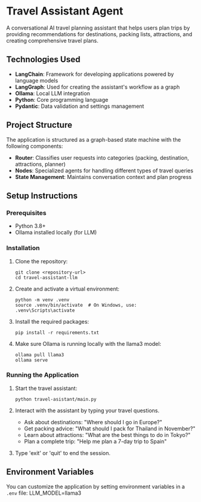 # Travel Assistant Agent

A conversational AI travel planning assistant that helps users plan trips by providing recommendations for destinations, packing lists, attractions, and creating comprehensive travel plans.

## Technologies Used

- **LangChain**: Framework for developing applications powered by language models
- **LangGraph**: Used for creating the assistant's workflow as a graph
- **Ollama**: Local LLM integration
- **Python**: Core programming language
- **Pydantic**: Data validation and settings management

## Project Structure

The application is structured as a graph-based state machine with the following components:

- **Router**: Classifies user requests into categories (packing, destination, attractions, planner)
- **Nodes**: Specialized agents for handling different types of travel queries
- **State Management**: Maintains conversation context and plan progress

## Setup Instructions

### Prerequisites

- Python 3.8+
- Ollama installed locally (for LLM)

### Installation

1. Clone the repository:
   ```
   git clone <repository-url>
   cd travel-assistant-llm
   ```

2. Create and activate a virtual environment:
   ```
   python -m venv .venv
   source .venv/bin/activate  # On Windows, use: .venv\Scripts\activate
   ```

3. Install the required packages:
   ```
   pip install -r requirements.txt
   ```

4. Make sure Ollama is running locally with the llama3 model:
   ```
   ollama pull llama3
   ollama serve
   ```

### Running the Application

1. Start the travel assistant:
   ```
   python travel-asistant/main.py
   ```

2. Interact with the assistant by typing your travel questions.
   - Ask about destinations: "Where should I go in Europe?"
   - Get packing advice: "What should I pack for Thailand in November?"
   - Learn about attractions: "What are the best things to do in Tokyo?"
   - Plan a complete trip: "Help me plan a 7-day trip to Spain"

3. Type 'exit' or 'quit' to end the session.

## Environment Variables

You can customize the application by setting environment variables in a `.env` file:
LLM_MODEL=llama3
